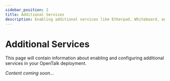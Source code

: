 ```yaml
---
sidebar_position: 2
title: Additional Services
description: Enabling additional services like Etherpad, Whiteboard, and more
---
```


# Additional Services

This page will contain information about enabling and configuring additional services in your OpenTalk deployment.

*Content coming soon...*